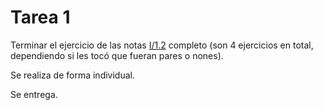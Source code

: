 # Tarea 1

Terminar el ejercicio de las notas [I/1.2](https://github.com/ITAM-DS/analisis-numerico-computo-cientifico/blob/master/temas/I.computo_cientifico/1.2.Sistema_de_punto_flotante.ipynb) completo (son 4 ejercicios en total, dependiendo si les tocó que fueran pares o nones).

Se realiza de forma individual.

Se entrega.

